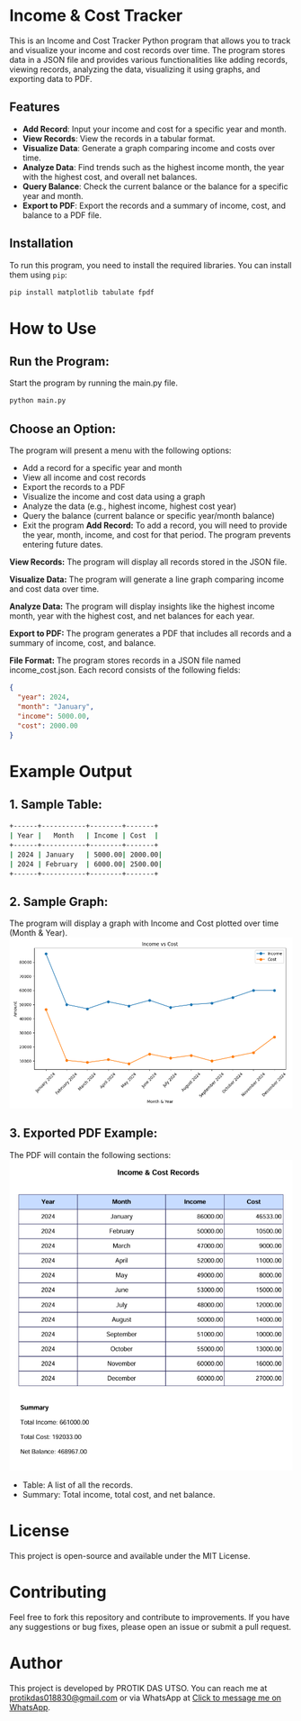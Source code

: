 
# Income & Cost Tracker

This is an Income and Cost Tracker Python program that allows you to track and visualize your income and cost records over time. The program stores data in a JSON file and provides various functionalities like adding records, viewing records, analyzing the data, visualizing it using graphs, and exporting data to PDF.

## Features

- **Add Record**: Input your income and cost for a specific year and month.
- **View Records**: View the records in a tabular format.
- **Visualize Data**: Generate a graph comparing income and costs over time.
- **Analyze Data**: Find trends such as the highest income month, the year with the highest cost, and overall net balances.
- **Query Balance**: Check the current balance or the balance for a specific year and month.
- **Export to PDF**: Export the records and a summary of income, cost, and balance to a PDF file.

## Installation

To run this program, you need to install the required libraries. You can install them using `pip`:

```bash
pip install matplotlib tabulate fpdf
````

# How to Use
## Run the Program:
Start the program by running the main.py file.

```python
python main.py
```
## Choose an Option:
The program will present a menu with the following options:

- Add a record for a specific year and month
- View all income and cost records
- Export the records to a PDF
- Visualize the income and cost data using a graph
- Analyze the data (e.g., highest income, highest cost year)
- Query the balance (current balance or specific year/month balance)
- Exit the program
**Add Record:** To add a record, you will need to provide the year, month, income, and cost for that period. The program prevents entering future dates.

**View Records:** The program will display all records stored in the JSON file.

**Visualize Data:** The program will generate a line graph comparing income and cost data over time.

**Analyze Data:** The program will display insights like the highest income month, year with the highest cost, and net balances for each year.

**Export to PDF:** The program generates a PDF that includes all records and a summary of income, cost, and balance.

**File Format:** The program stores records in a JSON file named income_cost.json. Each record consists of the following fields:

```json
{
  "year": 2024,
  "month": "January",
  "income": 5000.00,
  "cost": 2000.00
}
```
# Example Output
## 1. Sample Table:
```bash
+------+-----------+--------+-------+
| Year |   Month   | Income | Cost  |
+------+-----------+--------+-------+
| 2024 | January   | 5000.00| 2000.00|
| 2024 | February  | 6000.00| 2500.00|
+------+-----------+--------+-------+
```
## 2. Sample Graph:
The program will display a graph with Income and Cost plotted over time (Month & Year).
![Income vs Cost Graph](preview/figure1.png)

## 3. Exported PDF Example:
The PDF will contain the following sections:
![Income vs Cost Graph](preview/figure2.png)

- Table: A list of all the records.
- Summary: Total income, total cost, and net balance.
# License
This project is open-source and available under the MIT License.

# Contributing
Feel free to fork this repository and contribute to improvements. If you have any suggestions or bug fixes, please open an issue or submit a pull request.

# Author
This project is developed by PROTIK DAS UTSO. You can reach me at [protikdas018830@gmail.com](mailto:protikdas018830@gmail.com) or via WhatsApp at [Click to message me on WhatsApp](https://wa.me/8801883044415).


